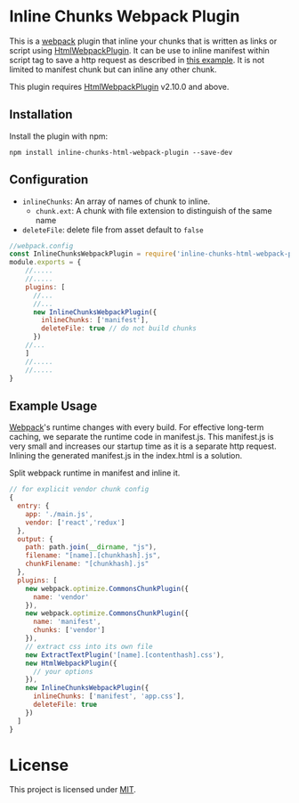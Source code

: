 Inline Chunks Webpack Plugin
===================

This is a [webpack](http://webpack.github.io/) plugin that inline your chunks that is written as links or script using [HtmlWebpackPlugin](https://github.com/ampedandwired/html-webpack-plugin).
It can be use to inline manifest within script tag to save a http request as described in [this example](https://github.com/webpack/webpack/tree/master/examples/chunkhash). It is not limited to manifest chunk but can inline any other chunk.

This plugin requires [HtmlWebpackPlugin](https://www.npmjs.com/package/html-webpack-plugin) v2.10.0 and above. 

Installation
------------
Install the plugin with npm:
```shell
npm install inline-chunks-html-webpack-plugin --save-dev
```

Configuration
-----------
- `inlineChunks`: An array of names of chunk to inline.
   - `chunk.ext`: A chunk with file extension to distinguish of the same name
- `deleteFile`: delete file from asset default to `false`
```javascript
//webpack.config
const InlineChunksWebpackPlugin = require('inline-chunks-html-webpack-plugin');
module.exports = {
    //.....
    //.....
    plugins: [
      //...
      //...
      new InlineChunksWebpackPlugin({
        inlineChunks: ['manifest'],
        deleteFile: true // do not build chunks
      })
    //...
    ]
    //.....
    //.....
}
```
Example Usage
-----------

[Webpack](http://webpack.github.io/)'s runtime changes with every build. For effective long-term caching, we separate the runtime code in manifest.js. This manifest.js is very small and increases our startup time as it is a separate http request. Inlining the generated manifest.js in the index.html is a solution.

Split webpack runtime in manifest and inline it.
```javascript
// for explicit vendor chunk config
{
  entry: {
    app: './main.js',
    vendor: ['react','redux']
  },
  output: {
    path: path.join(__dirname, "js"),
    filename: "[name].[chunkhash].js",
    chunkFilename: "[chunkhash].js"
  },
  plugins: [
    new webpack.optimize.CommonsChunkPlugin({
      name: 'vendor'
    }),
    new webpack.optimize.CommonsChunkPlugin({
      name: 'manifest',
      chunks: ['vendor']
    }),
    // extract css into its own file
    new ExtractTextPlugin('[name].[contenthash].css'),
    new HtmlWebpackPlugin({
      // your options
    }),
    new InlineChunksWebpackPlugin({
      inlineChunks: ['manifest', 'app.css'],
      deleteFile: true
	})
  ]
}
```

# License

This project is licensed under [MIT](https://github.com/ampedandwired/html-webpack-plugin/blob/master/LICENSE).